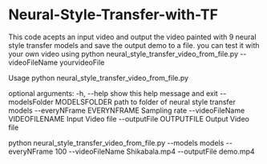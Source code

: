 # Neural-Style-Transfer-with-TF

This code  acepts an input video and  output the video painted with 9 neural style transfer models and save the output demo to a file. you can test it with your own video using 
python neural_style_transfer_video_from_file.py  --videoFileName yourvideoFile

Usage
python neural_style_transfer_video_from_file.py 

optional arguments:
  -h, --help            show this help message and exit
  --modelsFolder MODELSFOLDER
                        path to folder of neural style transfer models
  --everyNFrame EVERYNFRAME
                        Sampling rate
  --videoFileName VIDEOFILENAME
                        Input Video file
  --outputFile OUTPUTFILE
                        Output Video file

python neural_style_transfer_video_from_file.py --models models  --everyNFrame 100  --videoFileName Shikabala.mp4 --outputFile demo.mp4

